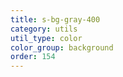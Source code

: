```yaml
---
title: s-bg-gray-400
category: utils
util_type: color
color_group: background
order: 154
---
```

<div class="s-bg-gray-400"></div>